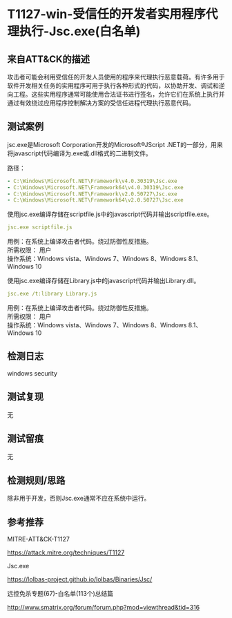 # T1127-win-受信任的开发者实用程序代理执行-Jsc.exe(白名单)

## 来自ATT&CK的描述

攻击者可能会利用受信任的开发人员使用的程序来代理执行恶意载荷。有许多用于软件开发相关任务的实用程序可用于执行各种形式的代码，以协助开发、调试和逆向工程。这些实用程序通常可能使用合法证书进行签名，允许它们在系统上执行并通过有效绕过应用程序控制解决方案的受信任进程代理执行恶意代码。

## 测试案例

jsc.exe是Microsoft Corporation开发的Microsoft®JScript .NET的一部分，用来将javascript代码编译为.exe或.dll格式的二进制文件。

路径：

```yml
- C:\Windows\Microsoft.NET\Framework\v4.0.30319\Jsc.exe
- C:\Windows\Microsoft.NET\Framework64\v4.0.30319\Jsc.exe
- C:\Windows\Microsoft.NET\Framework\v2.0.50727\Jsc.exe
- C:\Windows\Microsoft.NET\Framework64\v2.0.50727\Jsc.exe
```

使用jsc.exe编译存储在scriptfile.js中的javascript代码并输出scriptfile.exe。

```yml
jsc.exe scriptfile.js
```

用例：在系统上编译攻击者代码。绕过防御性反措施。  
所需权限： 用户  
操作系统：Windows vista、Windows 7、Windows 8、Windows 8.1、Windows 10

使用jsc.exe编译存储在Library.js中的javascript代码并输出Library.dll。  

```yml
jsc.exe /t:library Library.js
```

用例：在系统上编译攻击者代码。绕过防御性反措施。  
所需权限： 用户  
操作系统：Windows vista、Windows 7、Windows 8、Windows 8.1、Windows 10

## 检测日志

windows security

## 测试复现

无

## 测试留痕

无

## 检测规则/思路

除非用于开发，否则Jsc.exe通常不应在系统中运行。

## 参考推荐

MITRE-ATT&CK-T1127

<https://attack.mitre.org/techniques/T1127>

Jsc.exe

<https://lolbas-project.github.io/lolbas/Binaries/Jsc/>

远控免杀专题(67)-白名单(113个)总结篇

<http://www.smatrix.org/forum/forum.php?mod=viewthread&tid=316>
